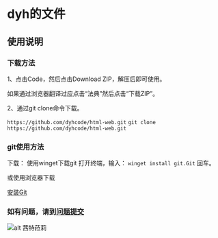 <!-- 这是自述文件，无用 -->
# dyh的文件

## 使用说明

### 下载方法

1、点击Code，然后点击Download ZIP，解压后即可使用。

如果通过浏览器翻译过应点击“法典”然后点击“下载ZIP”。

2、通过git clone命令下载。

`` https://github.com/dyhcode/html-web.git ``
`` git clone https://github.com/dyhcode/html-web.git ``

### git使用方法

下载：
使用winget下载git
打开终端，输入：
`winget install git.Git`
回车。

或使用浏览器下载

[安装Git](https://github.com/git-for-windows/git/releases/download/v2.47.0.windows.2/Git-2.47.0.2-64-bit.exe)

### 如有问题，请到[问题提交](https://github.com/dyhcode/html-web/issues)

![alt 茜特菈莉](./image/茜特菈莉.png)
